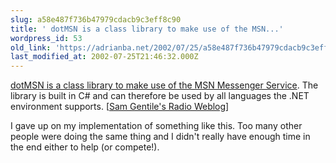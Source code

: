 ```yaml
---
slug: a58e487f736b47979cdacb9c3eff8c90
title: ' dotMSN is a class library to make use of the MSN...'
wordpress_id: 53
old_link: 'https://adrianba.net/2002/07/25/a58e487f736b47979cdacb9c3eff8c90/'
last_modified_at: 2002-07-25T21:46:32.000Z
---
```


[
dotMSN is a class library to make use of the MSN Messenger
Service](http://www.c-sharpcorner.com/Code/2002/July/dnMsn.asp). The library is built in C# and can therefore be used
by all languages the .NET environment supports.
[[Sam Gentile's Radio
Weblog](http://radio.weblogs.com/0105852/)]

I gave up on my implementation of something like this. Too many
other people were doing the same thing and I didn't really have
enough time in the end either to help (or compete!).
